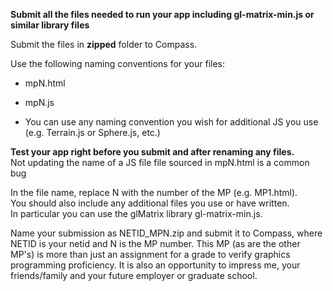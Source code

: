 **Submit all the files needed to run your app including gl-matrix-min.js or similar library files**

Submit the files in **zipped** folder to Compass.

Use the following naming conventions for your files:

+ mpN.html

+ mpN.js

+ You can use any naming convention you wish for additional JS you use (e.g. Terrain.js or Sphere.js, etc.)

**Test your app right before you submit and after renaming any files.**<br/>
Not updating the name of a JS file file sourced in mpN.html is a common bug

In the file name, replace N with the number of the MP (e.g. MP1.html).<br/>
You should also include any additional files you use or have written.<br/> 
In particular you can use the glMatrix library gl-matrix-min.js.<br/>

Name your submission as  NETID_MPN.zip and submit it to Compass, where  NETID is your netid and N is the MP number. This MP (as are the other MP's) is more than just an assignment for a grade to verify graphics programming proficiency. It is also an opportunity to impress me, your friends/family and your future employer or graduate school.
